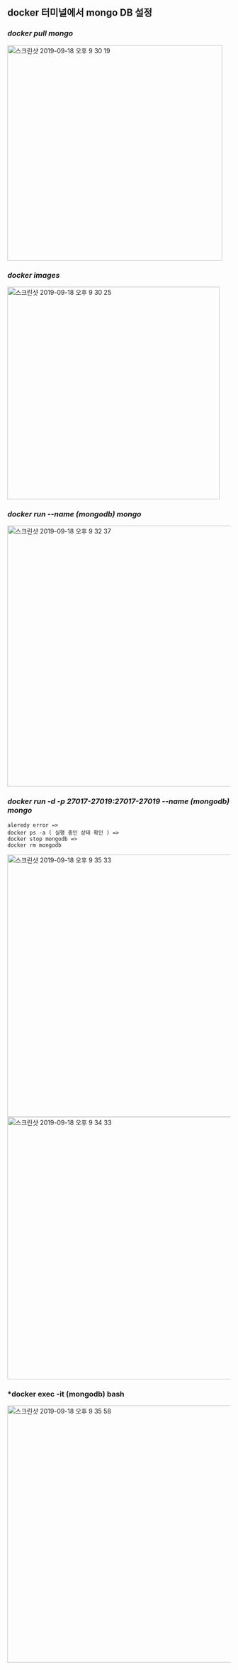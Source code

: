 
## docker 터미널에서 mongo DB 설정
  
  ### *docker pull mongo*
  
  <img width="485" alt="스크린샷 2019-09-18 오후 9 30 19" src="https://user-images.githubusercontent.com/48753593/65148624-8e8d1300-da5b-11e9-9fc8-62df64ac1e10.png">
    
  ### *docker images*
    
<img width="479" alt="스크린샷 2019-09-18 오후 9 30 25" src="https://user-images.githubusercontent.com/48753593/65148625-8e8d1300-da5b-11e9-8caf-a1a9023ea337.png">

  ### *docker run --name (mongodb) mongo*
  
  <img width="588" alt="스크린샷 2019-09-18 오후 9 32 37" src="https://user-images.githubusercontent.com/48753593/65148843-e7f54200-da5b-11e9-9a15-aef909b83254.png">

  ### *docker run -d -p 27017-27019:27017-27019 --name (mongodb) mongo*
    aleredy error => 
    docker ps -a ( 실행 중인 상태 확인 ) => 
    docker stop mongodb => 
    docker rm mongodb
    
  <img width="591" alt="스크린샷 2019-09-18 오후 9 35 33" src="https://user-images.githubusercontent.com/48753593/65148995-43273480-da5c-11e9-8859-97e79e2408cd.png">

  
  <img width="591" alt="스크린샷 2019-09-18 오후 9 34 33" src="https://user-images.githubusercontent.com/48753593/65148936-1f63ee80-da5c-11e9-8857-89913673fe7c.png">

  ### *docker exec -it (mongodb) bash
  <img width="579" alt="스크린샷 2019-09-18 오후 9 35 58" src="https://user-images.githubusercontent.com/48753593/65149043-5cc87c00-da5c-11e9-97c7-c7955c6c8b54.png">
